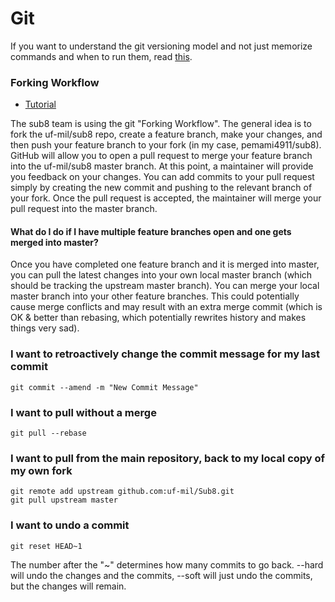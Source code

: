 Git
===

If you want to understand the git versioning model and not just memorize commands and when to run them, read [this](https://www.sbf5.com/~cduan/technical/git/).

### Forking Workflow
* [Tutorial](https://www.atlassian.com/git/tutorials/comparing-workflows/forking-workflow)

The sub8 team is using the git "Forking Workflow". The general idea is to fork the uf-mil/sub8 repo, create a feature branch, make your changes, and then push your feature branch to your fork (in my case, pemami4911/sub8). GitHub will allow you to open a pull request to merge your feature branch into the uf-mil/sub8 master branch. At this point, a maintainer will provide you feedback on your changes. You can add commits to your pull request simply by creating the new commit and pushing to the relevant branch of your fork. Once the pull request is accepted, the maintainer will merge your pull request into the master branch. 

#### What do I do if I have multiple feature branches open and one gets merged into master? 

Once you have completed one feature branch and it is merged into master, you can pull the latest changes into your own local master branch (which should be tracking the upstream master branch). You can merge your local master branch into your other feature branches. This could potentially cause merge conflicts and may result with an extra merge commit (which is OK & better than rebasing, which potentially rewrites history and makes things very sad). 





### I want to retroactively change the commit message for my last commit

    git commit --amend -m "New Commit Message"

### I want to pull without a merge
    git pull --rebase

### I want to pull from the main repository, back to my local copy of my own fork
    git remote add upstream github.com:uf-mil/Sub8.git
    git pull upstream master

### I want to undo a commit
    git reset HEAD~1

The number after the "~" determines how many commits to go back. --hard will undo the changes and the commits, --soft will just undo the commits, but the changes will remain.